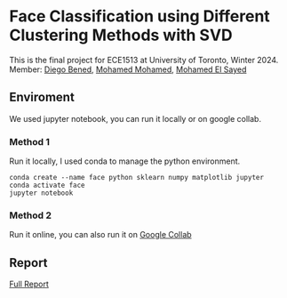 # Face Classification using Different Clustering Methods with SVD

This is the final project for ECE1513 at University of Toronto, Winter 2024.
Member: [Diego Bened](https://github.com/diegobened), [Mohamed Mohamed](https://github.com/gekavic), [Mohamed El Sayed](https://github.com/mbasyoni)

## Enviroment

We used jupyter notebook, you can run it locally or on google collab.

### Method 1

Run it locally, I used conda to manage the python environment.

```
conda create --name face python sklearn numpy matplotlib jupyter
conda activate face
jupyter notebook
```

### Method 2

Run it online, you can also run it on [Google Collab](https://colab.research.google.com/)

## Report

[Full Report](./report/ECE1513_Final_Project_Report.pdf)
